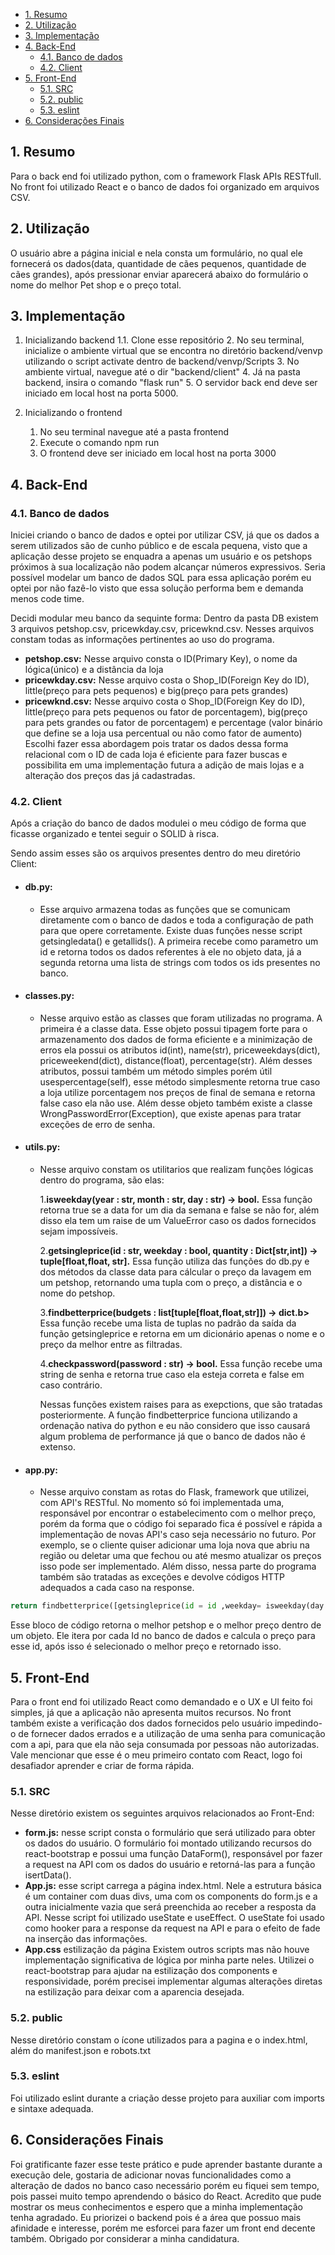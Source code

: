 
- [1. Resumo](#1-resumo)
- [2. Utilização](#2-utilização)
- [3. Implementação](#3-implementação)
- [4. Back-End](#4-back-end)
  - [4.1. Banco de dados](#41-banco-de-dados)
  - [4.2. Client](#42-client)
- [5. Front-End](#5-front-end)
  - [5.1. SRC](#51-src)
  - [5.2. public](#52-public)
  - [5.3. eslint](#53-eslint)
- [6. Considerações Finais](#6-considerações-finais)
## 1. Resumo
Para o back end foi utilizado python, com o framework Flask APIs RESTfull. No front foi utilizado React e o banco de dados foi organizado em arquivos CSV.
## 2. Utilização
O usuário abre a página inicial e nela consta um formulário, no qual ele fornecerá os dados(data, quantidade de cães pequenos, quantidade de cães grandes), após pressionar enviar aparecerá abaixo do formulário o nome do melhor Pet shop e o preço total.

## 3. Implementação
1. Inicializando backend
   1.1. Clone esse repositório
   2.  No seu terminal, inicialize o ambiente virtual que se encontra no diretório backend/venvp utilizando o script activate dentro de backend/venvp/Scripts
   3.  No ambiente virtual, navegue até o dir "backend/client"
   4.  Já na pasta backend, insira o comando "flask run"
   5.  O servidor back end deve ser iniciado em local host na porta 5000.

2. Inicializando o frontend
   1. No seu terminal navegue até a pasta frontend
   2. Execute o comando npm run
   3. O frontend deve ser iniciado em local host na porta 3000

## 4. Back-End

### 4.1. Banco de dados
Iniciei criando o banco de dados e optei por utilizar CSV, já que os dados a serem utilizados são de cunho público e de escala pequena, visto que a aplicação desse projeto se enquadra a apenas um usuário e os petshops próximos à sua localização não podem alcançar números expressivos. Seria possível modelar um banco de dados SQL para essa aplicação porém eu optei por não fazê-lo visto que essa solução performa bem e demanda menos code time.<p>
Decidi modular meu banco da sequinte forma:
Dentro da pasta DB existem 3 arquivos petshop.csv, pricewkday.csv, pricewknd.csv. Nesses arquivos constam todas as informações pertinentes ao uso do programa.
- **petshop.csv:** Nesse arquivo consta o ID(Primary Key), o nome da lógica(único) e a distância da loja
- **pricewkday.csv:** Nesse arquivo costa o Shop_ID(Foreign Key do ID), little(preço para pets pequenos) e big(preço para pets grandes)
- **pricewknd.csv:** Nesse arquivo costa o Shop_ID(Foreign Key do ID), little(preço para pets pequenos ou fator de porcentagem), big(preço para pets grandes ou fator de porcentagem) e percentage (valor binário que define se a loja usa percentual ou não como fator de aumento)
Escolhi fazer essa abordagem pois tratar os dados dessa forma relacional com o ID de cada loja é eficiente para fazer buscas e possibilita em uma implementação futura a adição de mais lojas e a alteração dos preços das já cadastradas.<p>

### 4.2. Client
Após a criação do banco de dados modulei o meu código de forma que ficasse organizado e tentei seguir o SOLID à risca.<p>
Sendo assim esses são os arquivos presentes dentro do meu diretório Client:<p>

- #### db.py:
  - Esse arquivo armazena todas as funções que se comunicam diretamente com o banco de dados e toda a configuração de path para que opere corretamente. Existe duas funções nesse script getsingledata() e getallids(). A primeira recebe como parametro um id e retorna todos os dados referentes à ele no objeto data, já a segunda retorna uma lista de strings com todos os ids presentes no banco.

- #### classes.py:
  - Nesse arquivo estão as classes que foram utilizadas no programa. A primeira é a classe data. Esse objeto possui tipagem forte para o armazenamento dos dados de forma eficiente e a minimização de erros ela possui os atributos id(int), name(str), priceweekdays(dict), priceweekend(dict), distance(float), percentage(str). Além desses atributos, possui também um método simples porém útil usespercentage(self), esse método simplesmente retorna true caso a loja utilize porcentagem nos preços de final de semana e retorna false caso ela não use. Além desse objeto também existe a classe WrongPasswordError(Exception), que existe apenas para tratar exceções de erro de senha.

- #### utils.py:
  - Nesse arquivo constam os utilitarios que realizam funções lógicas dentro do programa, são elas: <p></p>
    1.**isweekday(year : str, month : str, day : str) -> bool.**  Essa função retorna true se a data for um dia da semana e false se não for, além disso ela tem um raise de um ValueError caso os dados fornecidos sejam impossíveis.<p></p>
    2.**getsingleprice(id : str, weekday : bool, quantity : Dict[str,int]) -> tuple[float,float, str].**  Essa função utiliza das funções do db.py e dos métodos da classe data para cálcular o preço da lavagem em um petshop, retornando uma tupla com o preço, a distância e o nome do petshop. <p></p>
    3.**findbetterprice(budgets : list[tuple[float,float,str]]) -> dict.b>**  Essa função recebe uma lista de tuplas no padrão da saída da função getsingleprice e retorna em um dicionário apenas o nome e o preço da melhor entre as filtradas.<p></p>
    4.**checkpassword(password : str) -> bool.**  Essa função recebe uma string de senha e retorna true caso ela esteja correta e false em caso contrário.<p></p>
    Nessas funções existem raises para as exepctions, que são tratadas posteriormente. A função findbetterprice funciona utilizando a ordenação nativa do python e eu não considero que isso causará algum problema de performance já que o banco de dados não é extenso.

- #### app.py:
  - Nesse arquivo constam as rotas do Flask, framework que utilizei, com API's RESTful. No momento só foi implementada uma, responsável por encontrar o estabelecimento com o melhor preço, porém da forma que o código foi separado fica é possível e rápida a implementação de novas API's caso seja necessário no futuro. Por exemplo, se o cliente quiser adicionar uma loja nova que abriu na região ou deletar uma que fechou ou até mesmo atualizar os preços isso pode ser implementado. Além disso, nessa parte do programa também são tratadas as exceções e devolve códigos HTTP adequados a cada caso na response.

```python
return findbetterprice([getsingleprice(id = id ,weekday= isweekday(day = data['day'], month = data['month'], year=data['year']), quantity= data["quantity"]) for id in getallids()])
```
Esse bloco de código retorna o melhor petshop e o melhor preço dentro de um objeto. Ele itera por cada Id no banco de dados e calcula o preço para esse id, após isso é selecionado o melhor preço e retornado isso.

## 5. Front-End
Para o front end foi utilizado React como demandado e o UX e UI feito foi simples, já que a aplicação não apresenta muitos recursos. No front também existe a verificação dos dados fornecidos pelo usuário impedindo-o de fornecer dados errados e a utilização de uma senha para comunicação com a api, para que ela não seja consumada por pessoas não autorizadas. Vale mencionar que esse é o meu primeiro contato com React, logo foi desafiador aprender e criar de forma rápida.

### 5.1. SRC
Nesse diretório existem os seguintes arquivos relacionados ao Front-End:
- **form.js:** nesse script consta o formulário que será utilizado para obter os dados do usuário. O formulário foi montado utilizando recursos do react-bootstrap e possui uma função DataForm(), responsável por fazer a request na API com os dados do usuário e retorná-las para a função isertData().
- **App.js:** esse script carrega a página index.html. Nele a estrutura básica é um container com duas divs, uma com os components do form.js e a outra inicialmente vazia que será preenchida ao receber a resposta da API. Nesse script foi utilizado useState e useEffect. O useState foi usado como hooker para a response da request na API e para o efeito de fade na inserção das informações.
- **App.css** estilização da página
Existem outros scripts mas não houve implementação significativa de lógica por minha parte neles. Utilizei o react-bootstrap para ajudar na estilização dos components e responsividade, porém precisei implementar algumas alterações diretas na estilização para deixar com a aparencia desejada.

### 5.2. public
Nesse diretório constam o ícone utilizados para a pagina e o index.html, além do manifest.json e robots.txt

### 5.3. eslint
Foi utilizado eslint durante a criação desse projeto para auxiliar com imports e sintaxe adequada.

## 6. Considerações Finais
Foi gratificante fazer esse teste prático e pude aprender bastante durante a execução dele, gostaria de adicionar novas funcionalidades como a alteração de dados no banco caso necessário porém eu fiquei sem tempo, pois passei muito tempo aprendendo o básico do React. Acredito que pude mostrar os meus conhecimentos e espero que a minha implementação tenha agradado. Eu priorizei o backend pois é a área que possuo mais afinidade e interesse, porém me esforcei para fazer um front end decente também. Obrigado por considerar a minha candidatura.